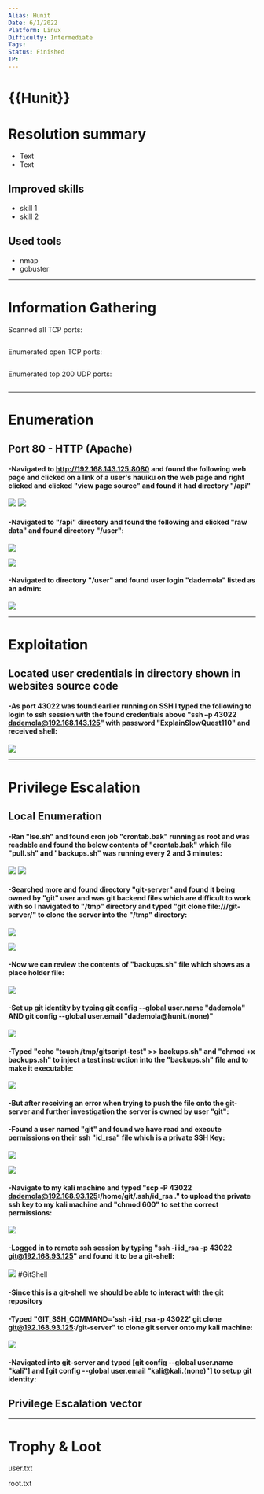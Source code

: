 ```yaml
---
Alias: Hunit
Date: 6/1/2022
Platform: Linux
Difficulty: Intermediate
Tags:
Status: Finished
IP: 
---
```


# {{Hunit}}


# Resolution summary
- Text
- Text

## Improved skills
- skill 1
- skill 2

## Used tools
- nmap
- gobuster

---

# Information Gathering
Scanned all TCP ports:
```bash

```

Enumerated open TCP ports:
```bash

```

Enumerated top 200 UDP ports:
```bash

```

---

# Enumeration
## Port 80 - HTTP (Apache)

#### -Navigated to http://192.168.143.125:8080 and found the following web page and clicked on a link of a user's hauiku on the web page and right clicked and clicked "view page source" and found it had directory "/api"

![](Pasted%20image%2020221016220003.png)
![](Pasted%20image%2020221017173943.png)

#### -Navigated to "/api" directory and found the following and clicked "raw data" and found  directory "/user":

![](Pasted%20image%2020221017174047.png)

![](Pasted%20image%2020221017174142.png)

#### -Navigated to directory "/user" and found user login "dademola" listed as an admin:

![](Pasted%20image%2020221017174304.png)

---

# Exploitation
## Located user credentials in directory shown in websites source code

#### -As port 43022 was found earlier running on SSH I typed the following to login to ssh session with the found credentials above "ssh –p 43022 dademola@192.168.143.125" with password "ExplainSlowQuest110" and received shell:

![](Pasted%20image%2020221017174428.png)

---

# Privilege Escalation
## Local Enumeration
#### -Ran "lse.sh" and found cron job "crontab.bak" running as root and was readable and found the below contents of "crontab.bak" which file "pull.sh" and "backups.sh" was running every 2 and 3 minutes:

![](Pasted%20image%2020221017175014.png)
![](Pasted%20image%2020221017175126.png)

#### -Searched more and found directory "git-server" and found it being owned by "git" user and was git backend files which are difficult to work with so I navigated to "/tmp" directory and typed "git clone file:///git-server/" to clone the server into the "/tmp" directory:

![](Pasted%20image%2020221017175529.png)

![](Pasted%20image%2020221017175722.png)

#### -Now we can review the contents of "backups.sh" file which shows as a place holder file:

![](Pasted%20image%2020221017180046.png)

#### -Set up git identity by typing git config --global user.name "dademola" AND git config --global user.email "dademola@hunit.(none)"

![](Pasted%20image%2020221017180308.png)

#### -Typed "echo "touch /tmp/gitscript-test" >> backups.sh" and "chmod +x backups.sh" to inject a test instruction into the "backups.sh" file and to make it executable:

![](Pasted%20image%2020221017180606.png)

#### -But after receiving an error when trying to push the file onto the git-server and further investigation the server is owned by user "git":

#### -Found a user named "git" and found we have read and execute permissions on their ssh "id_rsa" file which is a private SSH Key:

![](Pasted%20image%2020221017180818.png)

![](Pasted%20image%2020221017180904.png)

#### -Navigate to my kali machine and typed "scp -P 43022 dademola@192.168.93.125:/home/git/.ssh/id_rsa ." to upload the private ssh key to my kali machine and "chmod 600" to set the correct permissions:

![](Pasted%20image%2020221017185135.png)

#### -Logged in to remote ssh session by typing "ssh -i id_rsa -p 43022 git@192.168.93.125" and found it to be a git-shell:

![](Pasted%20image%2020221017185623.png)
#GitShell

#### -Since this is a git-shell we should be able to interact with the git repository

#### -Typed "GIT_SSH_COMMAND='ssh -i id_rsa -p 43022' git clone git@192.168.93.125:/git-server" to clone git server onto my kali machine:

![](Pasted%20image%2020221017191609.png)

#### -Navigated into git-server and typed [git config --global user.name "kali"] and [git config --global user.email "kali@kali.(none)"] to setup git identity:

## Privilege Escalation vector



---

# Trophy & Loot
user.txt

root.txt